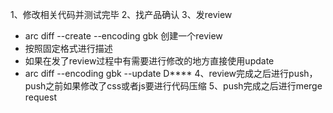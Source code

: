 1、修改相关代码并测试完毕
2、找产品确认
3、发review
- arc diff --create --encoding gbk 创建一个review
- 按照固定格式进行描述
- 如果在发了review过程中有需要进行修改的地方直接使用update
- arc diff  --encoding gbk --update D****
4、review完成之后进行push，push之前如果修改了css或者js要进行代码压缩
5、push完成之后进行merge request